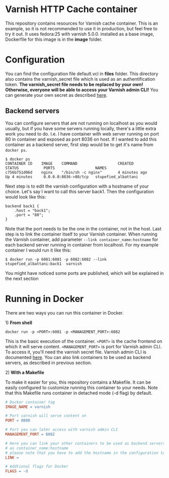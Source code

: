 # Varnish HTTP Cache container

This repository contains resources for Varnish cache container. This is an example, so it is not recommended to use it in production, but feel free to try it out. It uses fedora:25 with varnish 5.0.0. installed as a base image, Dockerfile for this image is in the **image** folder.

# Configuration

You can find the configuration file default.vcl in **files** folder. This directory also contains the varnish_secret file which is used as an authentification token. **The varnish_secret file needs to be replaced by your own! Otherwise, everyone will be able to access your Varnish admin CLI!** You can generate your own secret as described [here](https://www.varnish-cache.org/docs/4.1/users-guide/run_security.html#cli-interface-authentication). 

## Backend servers

You can configure servers that are not running on localhost as you would usually, but if you have some servers running locally, there's a little extra work you need to do. I.e. I have container with web server running on port 80 in container and exposed as port 8036 on host. If I wanted to add this container as a backend server, first step would be to get it's name from `docker ps`.

```Shell
$ docker ps
CONTAINER ID    IMAGE    COMMAND                  CREATED              STATUS           PORTS                  NAMES
c756b751d06d    nginx    "/bin/sh -c nginx"       4 minutes ago        Up 4 minutes     0.0.0.0:8036->80/tcp   stupefied_albattani
```

Next step is to edit the varnish configuration with a hostname of your choice. Let's say I want to call this server back1. Then the configuration would look like this:

```VCL
backend back1 {
    .host = "back1";
    .port = "80";
}
```
Note that the port needs to be the one in the container, not in the host. Last step is to link the container itself to your Varnish container. When running the Varnish container, add parameter `--link container_name:hostname` for each backend server running in container from localhost. For my example container I would run it like this:

```Shell
$ docker run -p 6081:6081 -p 6082:6082 --link stupefied_albattani:back1  varnish

``` 
You might have noticed some ports are published, which will be explained in the next section

# Running in Docker
There are two ways you can run this container in Docker.

1\) **From shell**

```Shell
docker run -p <PORT>:6081 -p <MANAGEMENT_PORT>:6082
```
This is the basic execution of the container. `<PORT>` is the cache frontend on which it will serve content. `<MANAGEMENT_PORT>` is port for Varnish admin CLI. To access it, you'll need the varnish secret file. Varnish admin CLI is documented [here](https://varnish-cache.org/docs/4.1/reference/varnishadm.html). You can also link containers to be used as backend servers, as described in previous section.

2\) **With a Makefile**

To make it easier for you, this repository contains a Makefile. It can be easily configured to customize running this container to your needs. Note that this Makefile runs container in detached mode (-d flag) by default.
```Makefile
# Docker container tag
IMAGE_NAME = varnish

# Port varnish will serve content on
PORT = 8080

# Port you can later access with varnish admin CLI
MANAGEMENT_PORT = 6082

# Here you can link your other containers to be used as backend servers
# as container_name:hostname
# please note that you have to add the hostname in the configuration too
LINK = 

# Addtional flags for Docker
FLAGS = -d
```
